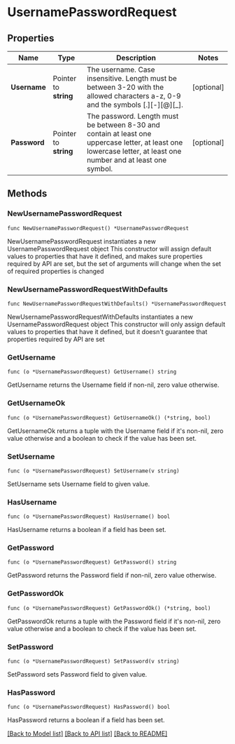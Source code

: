 # UsernamePasswordRequest

## Properties

Name | Type | Description | Notes
------------ | ------------- | ------------- | -------------
**Username** | Pointer to **string** | The username. Case insensitive. Length must be between 3-20 with the allowed characters a-z, 0-9 and the symbols [.][-][@][_]. | [optional] 
**Password** | Pointer to **string** | The password. Length must be between 8-30 and contain at least one uppercase letter, at least one lowercase letter, at least one number and at least one symbol. | [optional] 

## Methods

### NewUsernamePasswordRequest

`func NewUsernamePasswordRequest() *UsernamePasswordRequest`

NewUsernamePasswordRequest instantiates a new UsernamePasswordRequest object
This constructor will assign default values to properties that have it defined,
and makes sure properties required by API are set, but the set of arguments
will change when the set of required properties is changed

### NewUsernamePasswordRequestWithDefaults

`func NewUsernamePasswordRequestWithDefaults() *UsernamePasswordRequest`

NewUsernamePasswordRequestWithDefaults instantiates a new UsernamePasswordRequest object
This constructor will only assign default values to properties that have it defined,
but it doesn't guarantee that properties required by API are set

### GetUsername

`func (o *UsernamePasswordRequest) GetUsername() string`

GetUsername returns the Username field if non-nil, zero value otherwise.

### GetUsernameOk

`func (o *UsernamePasswordRequest) GetUsernameOk() (*string, bool)`

GetUsernameOk returns a tuple with the Username field if it's non-nil, zero value otherwise
and a boolean to check if the value has been set.

### SetUsername

`func (o *UsernamePasswordRequest) SetUsername(v string)`

SetUsername sets Username field to given value.

### HasUsername

`func (o *UsernamePasswordRequest) HasUsername() bool`

HasUsername returns a boolean if a field has been set.

### GetPassword

`func (o *UsernamePasswordRequest) GetPassword() string`

GetPassword returns the Password field if non-nil, zero value otherwise.

### GetPasswordOk

`func (o *UsernamePasswordRequest) GetPasswordOk() (*string, bool)`

GetPasswordOk returns a tuple with the Password field if it's non-nil, zero value otherwise
and a boolean to check if the value has been set.

### SetPassword

`func (o *UsernamePasswordRequest) SetPassword(v string)`

SetPassword sets Password field to given value.

### HasPassword

`func (o *UsernamePasswordRequest) HasPassword() bool`

HasPassword returns a boolean if a field has been set.


[[Back to Model list]](../README.md#documentation-for-models) [[Back to API list]](../README.md#documentation-for-api-endpoints) [[Back to README]](../README.md)


